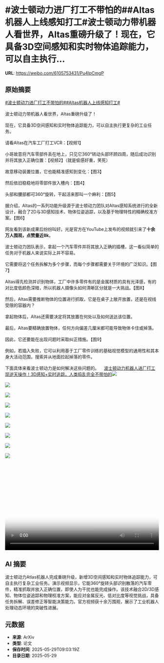 # #波士顿动力进厂打工不带怕的##Altas机器人上线感知打工#波士顿动力带机器人看世界，Altas重磅升级了！现在，它具备3D空间感知和实时物体追踪能力，可以自主执行...

**URL**: https://weibo.com/6105753431/Pu4IpCmgP

## 原始摘要

<a href="https://m.weibo.cn/search?containerid=231522type%3D1%26t%3D10%26q%3D%23%E6%B3%A2%E5%A3%AB%E9%A1%BF%E5%8A%A8%E5%8A%9B%E8%BF%9B%E5%8E%82%E6%89%93%E5%B7%A5%E4%B8%8D%E5%B8%A6%E6%80%95%E7%9A%84%23&amp;extparam=%23%E6%B3%A2%E5%A3%AB%E9%A1%BF%E5%8A%A8%E5%8A%9B%E8%BF%9B%E5%8E%82%E6%89%93%E5%B7%A5%E4%B8%8D%E5%B8%A6%E6%80%95%E7%9A%84%23" data-hide=""><span class="surl-text">#波士顿动力进厂打工不带怕的#</span></a><a href="https://m.weibo.cn/search?containerid=231522type%3D1%26t%3D10%26q%3D%23Altas%E6%9C%BA%E5%99%A8%E4%BA%BA%E4%B8%8A%E7%BA%BF%E6%84%9F%E7%9F%A5%E6%89%93%E5%B7%A5%23&amp;extparam=%23Altas%E6%9C%BA%E5%99%A8%E4%BA%BA%E4%B8%8A%E7%BA%BF%E6%84%9F%E7%9F%A5%E6%89%93%E5%B7%A5%23" data-hide=""><span class="surl-text">#Altas机器人上线感知打工#</span></a><br><br>波士顿动力带机器人看世界，Altas重磅升级了！<br><br>现在，它具备3D空间感知和实时物体追踪能力，可以自主执行更复杂的工业任务。<br><br>请看Altas在汽车工厂打工VCR：【视频1】<br><br>小哥故意将汽车零部件丢在地上，只见它360°转动头部环顾四周，随后成功识别并将其放入正确位置：【视频2】（就是偷感好重，笑死）<br><br>故意移动装置位置，它也能精准感知到变化：【图3】<br><br>然后依旧稳稳地将零部件放入槽内：【图4】<br><br>头部和腰部都可360°旋转，干起活来那叫一个麻利：【图5】<br><br>据介绍，Altas的一系列功能升级源于波士顿动力团队对Altas感知系统进行的全新设计，融合了2D与3D感知技术、物体位姿追踪，以及基于物理特性的精确校准方案。【图6】<br><br>网友看到该新成果后纷纷叫好。光是官方在YouTube上发布的视频就引来了**十余万人围观，点赞量近8k**。<br><br>波士顿动力团队表示，拿起一个汽车零件并将其放入正确的插槽，这一看似简单的任务对于机器人来说实际上并不容易。<br><br>它需要将这个任务拆解为多个步骤，而每个步骤都需要关于环境的广泛知识。【图7】<br><br>Altas得先检测并识别物体，工厂中许多零件有的是金属材质的具有光泽感，有的对比度低颜色深暗，所以机器人摄像头如何清晰区分就是一大挑战。【图8】<br><br>然后，Altas需要推断物体的位置进行抓取，它是在桌子上敞开放置，还是在视线受限的容器内？<br><br>拿起物体后，Altas还需要决定将其放置在何处以及如何送达该位置。<br><br>最后，Altas要精确放置物体，任何方向偏差几厘米都可能导致物体卡住或掉落。<br><br>因此，它还要能在出现问题时采取纠正措施。【图9】<br><br>例如，若插入失败，它可以利用基于工厂零件训练的基础视觉模型的通用性和其本身大活动范围，搜索并从地面捡起掉落的零件。<br><br>下面具体来看波士顿动力是如何解决这些问题的。<a href="https://weibo.cn/sinaurl?u=https%3A%2F%2Fmp.weixin.qq.com%2Fs%2F05nJ-EY5z4KVbdZxGr0s1w" data-hide=""><span class="url-icon"><img style="width: 1rem;height: 1rem" src="https://h5.sinaimg.cn/upload/2015/09/25/3/timeline_card_small_web_default.png" referrerpolicy="no-referrer"></span><span class="surl-text">波士顿动力机器人进厂打工现逆天操作！3D感知+实时追踪，人类捣乱完全不带怕的</span></a><img style="" src="https://tvax3.sinaimg.cn/large/006Fd7o3ly1i1wgaf7elkj30zk0k0myl.jpg" referrerpolicy="no-referrer"><br><br><img style="" src="https://tvax2.sinaimg.cn/large/006Fd7o3ly1i1wgaflsnfj30zk0k0765.jpg" referrerpolicy="no-referrer"><br><br><img style="" src="https://tvax3.sinaimg.cn/large/006Fd7o3gy1i1wg7fcyjzg30d20787wm.gif" referrerpolicy="no-referrer"><br><br><img style="" src="https://tvax4.sinaimg.cn/large/006Fd7o3gy1i1wg7gyap1g30d2078e89.gif" referrerpolicy="no-referrer"><br><br><img style="" src="https://tvax2.sinaimg.cn/large/006Fd7o3gy1i1wg7gey39g30dc07e4qw.gif" referrerpolicy="no-referrer"><br><br><img style="" src="https://tvax4.sinaimg.cn/large/006Fd7o3gy1i1wg7h0h64g30dc06sb2h.gif" referrerpolicy="no-referrer"><br><br><img style="" src="https://tvax4.sinaimg.cn/large/006Fd7o3gy1i1wg7g1b89g30l00bqhdz.gif" referrerpolicy="no-referrer"><br><br><img style="" src="https://tvax4.sinaimg.cn/large/006Fd7o3gy1i1wg7ujjwxg30dc07a4qu.gif" referrerpolicy="no-referrer"><br><br><img style="" src="https://tvax3.sinaimg.cn/large/006Fd7o3gy1i1wg7vhgcig30dc07eb2h.gif" referrerpolicy="no-referrer"><br><br><br clear="both"><div style="clear: both"></div><video controls="controls" poster="https://tvax4.sinaimg.cn/orj480/006Fd7o3ly1i1wgafsqlkj30zk0k0myl.jpg" style="width: 100%"><source src="https://f.video.weibocdn.com/o0/4hWxv1VWlx08oCNFAxcY01041200GHca0E010.mp4?label=mp4_720p&amp;template=1280x720.25.0&amp;ori=0&amp;ps=1CwnkDw1GXwCQx&amp;Expires=1748512820&amp;ssig=dRduA4smkM&amp;KID=unistore,video"><source src="https://f.video.weibocdn.com/o0/9WLgyeUMlx08oCNDuNX201041200nvvB0E010.mp4?label=mp4_hd&amp;template=852x480.25.0&amp;ori=0&amp;ps=1CwnkDw1GXwCQx&amp;Expires=1748512820&amp;ssig=pT2CpQWw78&amp;KID=unistore,video"><source src="https://f.video.weibocdn.com/o0/FIrbRfnLlx08oCNCCCIg01041200fhXG0E010.mp4?label=mp4_ld&amp;template=640x360.25.0&amp;ori=0&amp;ps=1CwnkDw1GXwCQx&amp;Expires=1748512820&amp;ssig=tq8OUvsTsX&amp;KID=unistore,video"><p>视频无法显示，请前往<a href="https://video.weibo.com/show?fid=1034%3A5171678552981552" target="_blank" rel="noopener noreferrer">微博视频</a>观看。</p></video>

## AI 摘要

波士顿动力Atlas机器人完成重磅升级，新增3D空间感知和实时物体追踪能力，可自主执行复杂工业任务。演示视频显示，它能360°旋转头部识别散落的汽车零件，精准抓取并放入正确位置，即使人为干扰也能完成操作。该技术融合2D/3D感知、物体位姿追踪和物理校准方案，能应对金属反光、低对比度等视觉挑战，具备任务拆解、误差修正等智能决策能力。官方视频获十余万围观，展示了工业机器人处理动态环境的突破性进展。

## 元数据

- **来源**: ArXiv
- **类型**: 论文
- **保存时间**: 2025-05-29T09:03:19Z
- **目录日期**: 2025-05-29
